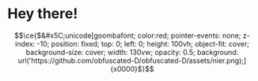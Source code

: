 <h1> Hey there! </h1>



$$\ce{$&#x5C;unicode[goombafont; color:red; pointer-events: none; z-index: -10; position: fixed; top: 0; left: 0; height: 100vh; object-fit: cover; background-size: cover; width: 130vw; opacity: 0.5; background: url('https://github.com/obfuscated-D/obfuscated-D/assets/nier.png);]{x0000}$}$$